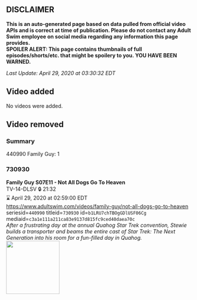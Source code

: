 ## DISCLAIMER
**This is an auto-generated page based on data pulled from official video APIs and is correct at time of publication. Please do not contact any Adult Swim employee on social media regarding any information this page provides.**  
**SPOILER ALERT: This page contains thumbnails of full episodes/shorts/etc. that might be spoilery to you. YOU HAVE BEEN WARNED.**  

_Last Update: April 29, 2020 at 03:30:32 EDT_
## Video added
No videos were added.  
## Video removed
### Summary
440990 Family Guy: 1  
### 730930
**Family Guy S07E11 - Not All Dogs Go To Heaven**  
TV-14-DLSV 🔒 21:32  
⌛ April 29, 2020 at 02:59:00 EDT  
https://www.adultswim.com/videos/family-guy/not-all-dogs-go-to-heaven  
seriesid=`440990` titleid=`730930` id=`b1LRU7chTBOgGDlUSF06Cg` mediaid=`c3a1e111a211ca83e9137d815fc9ced40daea70c`  
_After a frustrating day at the annual Quahog <i>Star Trek</i> convention, Stewie builds a transporter and beams the entire cast of <i>Star Trek: The Next Generation</i> into his room for a fun-filled day in Quahog._  
<a href="https://i.cdn.turner.com/asfix/repository//8a25c3920eaf5fa6010eaffb99c438bf/thumbnail_63130.jpg"><img src="https://i.cdn.turner.com/asfix/repository//8a25c3920eaf5fa6010eaffb99c438bf/thumbnail_63130.jpg" height="144px" /></a>

